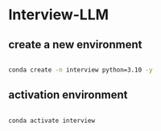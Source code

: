 # Interview-LLM

## create a new environment
``` bash

conda create -n interview python=3.10 -y

```
## activation environment
```bash

conda activate interview

``` 

